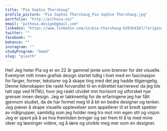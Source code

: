 ```yaml
---
title: "Pia Sophie Thorshaug"
profile_picture: "Pia Sophie Thorshaug_Pia Sophie Thorshaug.jpg"
portfolio: "http://pithosa.no/"
email: "pithosa.design@gmail.com"
linkedin: "https://www.linkedin.com/in/pia-thorshaug-b393b41b7/?original_referer=&originalSubdomain=no"
twitter: ""
facebook: ""
behance: ""
instagram: ""
studyProgram: "bmed"
slug: "piasth"
---
```


Hei! Jeg heter Pia og er en 22 år gammel jente som brenner for det visuelle. Eventyret mitt innen grafisk design startet tidlig i livet med en fascinasjon for farger, former, teksturer og å skape ting med det jeg hadde tilgjengelig. Denne lidenskapen ble raskt forvandlet til en målrettet karrierevei da jeg ble tatt opp ved NTNU, hvor jeg raskt utvidet min horisont og utforsket nye grenser innen design. Jeg er takknemlig for de erfaringene jeg har fått gjennom studiet, da de har formet meg til å bli en bedre designer og tenker. Jeg prøver å skape visuelle opplevelser som appellerer til et bredt spekter av målgrupper, samtidig som jeg holder meg tro mot min egen stil og visjon. Jeg er spent på å se hva fremtiden bringer og ser frem til å ta med mine ideer og løsninger videre, og å lære og utvikle meg mer som en designer.
